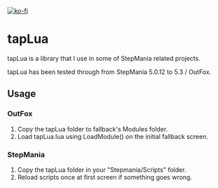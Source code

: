 [![ko-fi](https://ko-fi.com/img/githubbutton_sm.svg)](https://ko-fi.com/W7W32691S)

# tapLua

tapLua is a library that I use in some of StepMania related projects.

tapLua has been tested through from StepMania 5.0.12 to 5.3 / OutFox.

## Usage

### OutFox

  1. Copy the tapLua folder to fallback's Modules folder.
  2. Load tapLua.lua using LoadModule() on the initial fallback screen.

### StepMania

  1. Copy the tapLua folder in your "Stepmania/Scripts" folder.
  2. Reload scripts once at first screen if something goes wrong.
